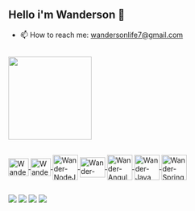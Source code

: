 ## Hello i'm Wanderson 👋


- 📫 How to reach me: wandersonlife7@gmail.com
  ##
<div>
  <a href="https://github.com/wandergale">
<!--   <img height="165em" src="https://github-readme-stats.vercel.app/api?username=wandergale&show_icons=True&theme=github_dark&&include_all_commits=true&count_private=true"> -->
    <img height="165em" src="https://github-readme-stats.vercel.app/api/top-langs/?username=wandergale&layout=compact&theme=github_dark" />
</div>
  
  ##
  
<div>
    <img align="center" alt="Wander-Python" height="35" width="40" src="https://cdn.jsdelivr.net/gh/devicons/devicon/icons/python/python-original.svg" title="PYTHON">
    <img align="center" alt="Wander-JavaScript" height="35" width="40" src="https://cdn.jsdelivr.net/gh/devicons/devicon/icons/javascript/javascript-original.svg" title="JAVASCRIPT">
    <img align="center" alt="Wander-NodeJs" height="50" width="50"  src="https://cdn.jsdelivr.net/gh/devicons/devicon/icons/nodejs/nodejs-plain-wordmark.svg" title="NODEJS"/>
    <img  align="center" alt="Wander-React" height="40" width="50" src="https://cdn.jsdelivr.net/gh/devicons/devicon/icons/react/react-original-wordmark.svg" title="REACT"/>
    <img align="center" alt="Wander-Angular" height="50" width="50" src="https://img.icons8.com/fluent/512/angularjs.png" title="ANGULAR" />
  <img align="center" alt="Wander-Java" height="50" width="50" src="https://cdn.jsdelivr.net/gh/devicons/devicon/icons/java/java-original-wordmark.svg" title="JAVA" />
    <img align="center" alt="Wander-Spring" height="50" width="50" src="https://cdn.jsdelivr.net/gh/devicons/devicon/icons/spring/spring-original-wordmark.svg" title="SPRING"/>
</div>
  
  
  ##
  
<div>
  <a href="https://www.instagram.com/wanderson.gale/" target="_blank"><img src="https://img.shields.io/badge/Instagram-E4405F?style=for-the-badge&logo=instagram&logoColor=white" target="_blank"></a>
  <a href="https://twitter.com/wandersonGale/" target="_blank"><img src="https://img.shields.io/badge/Twitter-1DA1F2?style=for-the-badge&logo=twitter&logoColor=white"></a>
  <a href="https://www.linkedin.com/in/wanderson-oliveira-077943210/" targe="_blank"><img src="https://img.shields.io/badge/LinkedIn-0077B5?style=for-the-badge&logo=linkedin&logoColor=white" target="_blank"></a>
  <a href="mailto:wandersonlife7@gmail.com" target="_blank"><img src="https://img.shields.io/badge/Gmail-D14836?style=for-the-badge&logo=gmail&logoColor=white" taget="_blank"></a>
 
 <!-- ![Snake animation](https://github.com/wandergale/wandergale/blob/output/github-contribution-grid-snake.svg) -->
  
</div>
